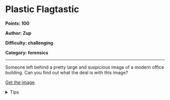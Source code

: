 # Plastic Flagtastic
**Points: 100**

**Author: Zup**

**Difficulty: challenging**

**Category: forensics**

---

Someone left behind a pretty large and suspicious image 
of a modern office building. Can you find out what the 
deal is with this image?

[Get the image](uploads/office.png).

<details><summary>Tips</summary><p> 
Try some stego
</p></details>
